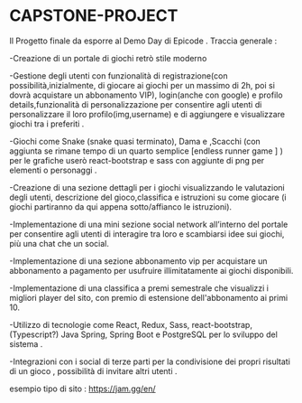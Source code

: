 # CAPSTONE-PROJECT
Il Progetto finale da esporre al Demo Day di Epicode . 
Traccia generale :

-Creazione di un portale di giochi retrò stile moderno 

-Gestione degli utenti con funzionalità di registrazione(con possibilità,inizialmente, di giocare ai giochi per un massimo di 2h, poi si dovrà acquistare un abbonamento VIP), login(anche con google) e profilo details,funzionalità di personalizzazione per consentire agli utenti di personalizzare il loro profilo(img,username) e di aggiungere e visualizzare giochi tra i preferiti .

 -Giochi come Snake (snake quasi terminato), Dama e ,Scacchi (con aggiunta se rimane tempo di un quarto semplice [endless runner game ] ) per le grafiche userò react-bootstrap e sass con aggiunte di png per elementi o personaggi .

-Creazione di una sezione dettagli per i giochi visualizzando le valutazioni degli utenti, descrizione del gioco,classifica e istruzioni su come giocare (i giochi partiranno da qui appena sotto/affianco le istruzioni).

-Implementazione di una mini sezione social network all’interno del portale per consentire agli utenti di interagire tra loro e scambiarsi idee sui giochi, più una chat che un social.

-Implementazione di una sezione abbonamento vip per acquistare un abbonamento a pagamento per usufruire illimitatamente ai giochi disponibili.

-Implementazione di una classifica a premi semestrale che visualizzi i migliori player del sito, con premio di estensione dell'abbonamento ai primi 10.

-Utilizzo di tecnologie come React, Redux, Sass, react-bootstrap,(Typescript?) Java Spring, Spring Boot e PostgreSQL per lo sviluppo del sistema .

-Integrazioni con i social di terze parti per la condivisione dei propri risultati di un gioco , possibilità di invitare altri utenti .


esempio tipo di sito : https://jam.gg/en/
